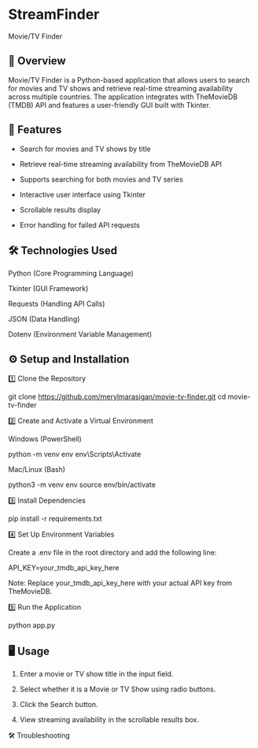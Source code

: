 # StreamFinder

Movie/TV Finder

## 📌 Overview

Movie/TV Finder is a Python-based application that allows users to search for movies and TV shows and retrieve real-time streaming availability across multiple countries. The application integrates with TheMovieDB (TMDB) API and features a user-friendly GUI built with Tkinter.

## 🚀 Features

- Search for movies and TV shows by title

- Retrieve real-time streaming availability from TheMovieDB API

- Supports searching for both movies and TV series

- Interactive user interface using Tkinter

- Scrollable results display

- Error handling for failed API requests

## 🛠️ Technologies Used

Python (Core Programming Language)

Tkinter (GUI Framework)

Requests (Handling API Calls)

JSON (Data Handling)

Dotenv (Environment Variable Management)

## ⚙️ Setup and Installation

1️⃣ Clone the Repository

git clone https://github.com/merylmarasigan/movie-tv-finder.git
cd movie-tv-finder

2️⃣ Create and Activate a Virtual Environment

Windows (PowerShell)

python -m venv env
env\Scripts\Activate

Mac/Linux (Bash)

python3 -m venv env
source env/bin/activate

3️⃣ Install Dependencies

pip install -r requirements.txt

4️⃣ Set Up Environment Variables

Create a .env file in the root directory and add the following line:

API_KEY=your_tmdb_api_key_here

Note: Replace your_tmdb_api_key_here with your actual API key from TheMovieDB.

5️⃣ Run the Application

python app.py

## 🖥️ Usage

1. Enter a movie or TV show title in the input field.

2. Select whether it is a Movie or TV Show using radio buttons.

3. Click the Search button.

4. View streaming availability in the scrollable results box.

🛠️ Troubleshooting

